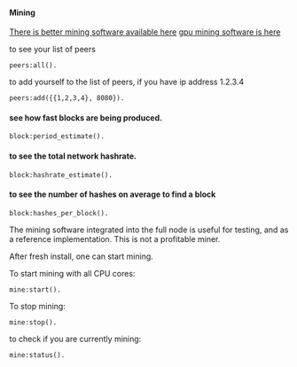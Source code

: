 #### Mining

[There is better mining software available here](https://github.com/zack-bitcoin/amoveo-c-miner)
[gpu mining software is here](https://github.com/Mandelhoff/AmoveoMinerGpuCuda)


to see your list of peers
```
peers:all().
```

to add yourself to the list of peers, if you have ip address 1.2.3.4
```
peers:add({{1,2,3,4}, 8080}).
```

#### see how fast blocks are being produced.
```
block:period_estimate().
```

#### to see the total network hashrate.
```
block:hashrate_estimate().
```

#### to see the number of hashes on average to find a block
```
block:hashes_per_block().
```



The mining software integrated into the full node is useful for testing, and as a reference implementation. This is not a profitable miner.

After fresh install, one can start mining.

To start mining with all CPU cores: 
```
mine:start().
```

To stop mining:
```
mine:stop().
```

to check if you are currently mining:
```
mine:status().
```
